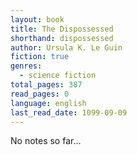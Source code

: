 ```yaml
---
layout: book
title: The Dispossessed
shorthand: dispossessed
author: Ursula K. Le Guin
fiction: true
genres:
  - science fiction
total_pages: 387
read_pages: 0 
language: english
last_read_date: 1099-09-09
---
```

No notes so far...

